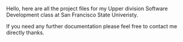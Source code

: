 Hello, here are all the project files for my Upper division Software Development class at San Francisco State Univeristy.

If you need any further documentation please feel free to contact me directly thanks. 
